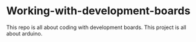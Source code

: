 # Working-with-development-boards
This repo is all about coding with development boards.
This project is all about arduino.
